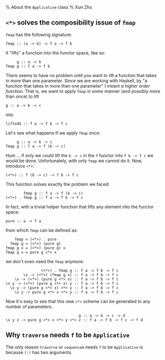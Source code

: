 % About the `Applicative` class
% Xun Zhu

## `<*>` solves the composibility issue of `fmap`

`fmap` has the following signature:

    fmap :: (a -> b) -> f a -> f b

It "lifts" a function into the functor space, like so:

         g :: a -> b
    fmap g :: f a -> f b

There seems to have no problem until you want to lift a function that takes in
more than one parameter.  Since we are working with Haskell, by "a function
that takes in more than one parameter" I meant *a higher order function*.
That is, we want to apply `fmap` in some manner (and possibly more than once)
to lift

    g :: a -> b -> c

into

    liftedG :: f a -> f b -> f c

Let's see what happens if we apply `fmap` once:

         g :: a -> b -> c
    fmap g :: f a -> f (b -> c)

Hum ... if only we could lift the `b -> c` in the `f` functor into `f b -> f c` we
would be done.  Unfortunately, with only `fmap` we cannot do it. Now, introduce
`<*>`:

    (<*>) :: f (b -> c) -> f b -> f c

This function solves exactly the problem we faced:

            fmap g :: f a -> f (b -> c)
    (<*>) . fmap g :: f a -> f b -> f c

In fact, with a trivial helper function that lifts any element into the functor space:

    pure :: a -> f a

from which `fmap` can be defined as:

        fmap = (<*>) . pure
      fmap g = (<*>) (pure g)
    fmap g x = (<*>) (pure g) x
    fmap g x = pure g <*> x

we don't even need the `fmap` anymore:

                    (<*>) . fmap g :: f a -> f b -> f c
            \x -> (<*>) (fmap g x) :: f a -> f b -> f c
        \x -> (<*>) (pure g <*> x) :: f a -> f b -> f c
    \x y -> (<*>) (pure g <*> x) y :: f a -> f b -> f c
      \x y -> (pure g <*> x) <*> y :: f a -> f b -> f c
        \x y -> pure g <*> x <*> y :: f a -> f b -> f c

Now it's easy to see that this new `<*>` scheme can be generated to any number of parameters:

                                     g :: a -> b -> c -> d
    \x y z -> pure g <*> x <*> y <*> z :: f a -> f b -> f c -> f d

## Why `traverse` needs `f` to be `Applicative`

The only reason `traverse` or `sequenceA` needs `f` to be `Applicative` is
because `(:)` has two arguments.
